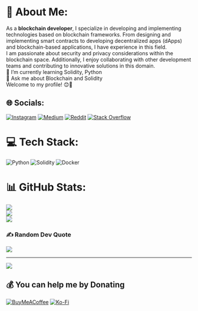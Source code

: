 # 💫 About Me:
 As a **blockchain developer**, I specialize in developing and implementing technologies based on blockchain frameworks. From designing and implementing smart contracts to developing decentralized apps (dApps) and blockchain-based applications, I have experience in this field.<br> I am passionate about security and privacy considerations within the blockchain space. Additionally, I enjoy collaborating with other development teams and contributing to innovative solutions in this domain.<br>🌱 I’m currently learning Solidity, Python<br>💬 Ask me about Blockchain and Solidity<br> Welcome to my profile! 😊🔗<br>


## 🌐 Socials:
[![Instagram](https://img.shields.io/badge/Instagram-%23E4405F.svg?logo=Instagram&logoColor=white)](https://instagram.com/eve._.winters) [![Medium](https://img.shields.io/badge/Medium-12100E?logo=medium&logoColor=white)](https://medium.com/@@sinafattahi) [![Reddit](https://img.shields.io/badge/Reddit-%23FF4500.svg?logo=Reddit&logoColor=white)](https://reddit.com/user/sinafattahi) [![Stack Overflow](https://img.shields.io/badge/-Stackoverflow-FE7A16?logo=stack-overflow&logoColor=white)](https://stackoverflow.com/users/22941548) 

# 💻 Tech Stack:
![Python](https://img.shields.io/badge/python-3670A0?style=flat&logo=python&logoColor=ffdd54) ![Solidity](https://img.shields.io/badge/Solidity-%23363636.svg?style=flat&logo=solidity&logoColor=white) ![Docker](https://img.shields.io/badge/docker-%230db7ed.svg?style=flat&logo=docker&logoColor=white)
# 📊 GitHub Stats:
![](https://github-readme-stats.vercel.app/api?username=Sina-Fattahi&theme=tokyonight&hide_border=false&include_all_commits=true&count_private=true)<br/>
![](https://github-readme-streak-stats.herokuapp.com/?user=Sina-Fattahi&theme=tokyonight&hide_border=false)<br/>
![](https://github-readme-stats.vercel.app/api/top-langs/?username=Sina-Fattahi&theme=tokyonight&hide_border=false&include_all_commits=true&count_private=true&layout=compact)

### ✍️ Random Dev Quote
![](https://quotes-github-readme.vercel.app/api?type=horizontal&theme=radical)

---
[![](https://visitcount.itsvg.in/api?id=Sina-Fattahi&icon=6&color=0)](https://visitcount.itsvg.in)

  ## 💰 You can help me by Donating
  [![BuyMeACoffee](https://img.shields.io/badge/Buy%20Me%20a%20Coffee-ffdd00?style=for-the-badge&logo=buy-me-a-coffee&logoColor=black)](https://buymeacoffee.com/sinafattahi) [![Ko-Fi](https://img.shields.io/badge/Ko--fi-F16061?style=for-the-badge&logo=ko-fi&logoColor=white)](https://ko-fi.com/sinafattahi) 

  
<!-- Proudly created with GPRM ( https://gprm.itsvg.in ) -->
